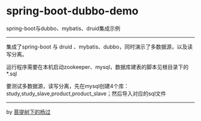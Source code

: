 # spring-boot-dubbo-demo
spring-boot与dubbo、mybatis、druid集成示例

---

集成了spring-boot 与 druid 、mybatis、dubbo，同时演示了多数据源，以及读写分离。

运行程序需要在本机启动zookeeper、mysql，数据库建表的脚本见根目录下的*.sql

要测试多数据源，读写分离，先在mysql创建4个库：study,study_slave,product,product_slave；然后导入对应的sql文件

------------------------------------------------------------------------------

by [菩提树下的杨过](http://yjmyzz.cnblogs.com/)